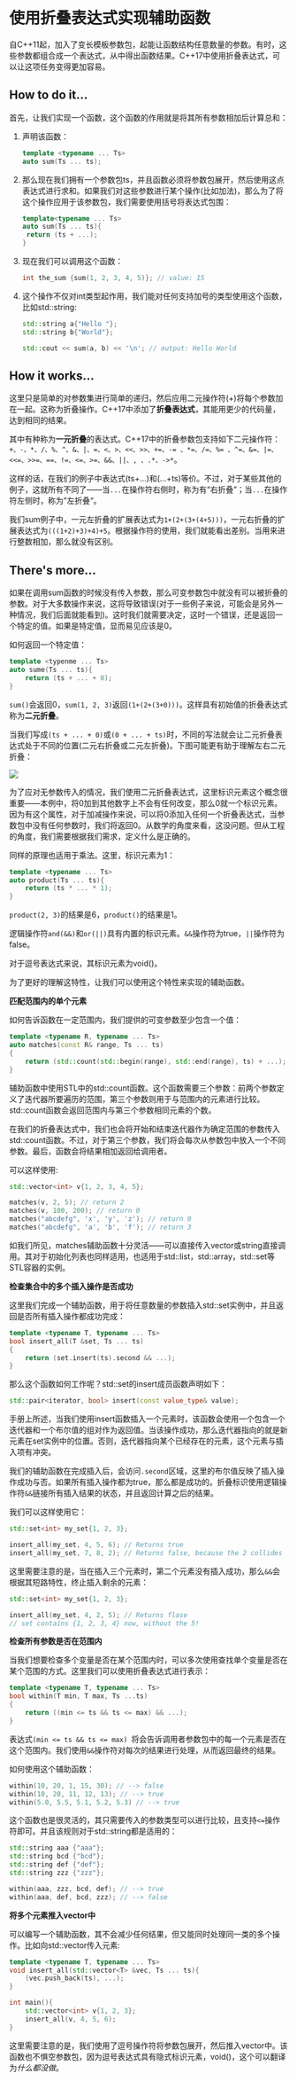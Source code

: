 # 使用折叠表达式实现辅助函数

自C++11起，加入了变长模板参数包，起能让函数结构任意数量的参数。有时，这些参数都组合成一个表达式，从中得出函数结果。C++17中使用折叠表达式，可以让这项任务变得更加容易。

## How to do it...

首先，让我们实现一个函数，这个函数的作用就是将其所有参数相加后计算总和：

1. 声明该函数：

   ```c++
   template <typename ... Ts>
   auto sum(Ts ... ts);
   ```

2. 那么现在我们拥有一个参数包ts，并且函数必须将参数包展开，然后使用这点表达式进行求和。如果我们对这些参数进行某个操作(比如加法)，那么为了将这个操作应用于该参数包，我们需要使用括号将表达式包围：

   ```c++
   template<typename ... Ts>
   auto sum(Ts ... ts){
   	return (ts + ...);
   }
   ```

3. 现在我们可以调用这个函数：

   ```c++
   int the_sum {sum(1, 2, 3, 4, 5)}; // value: 15
   ```

4. 这个操作不仅对int类型起作用，我们能对任何支持加号的类型使用这个函数，比如std::string:

   ```c++
   std::string a{"Hello "};
   std::string b{"World"};

   std::cout << sum(a, b) << '\n'; // output: Hello World
   ```

## How it works...

这里只是简单的对参数集进行简单的递归，然后应用二元操作符(+)将每个参数加在一起。这称为折叠操作。C++17中添加了**折叠表达式**，其能用更少的代码量，达到相同的结果。

其中有种称为**一元折叠**的表达式。C++17中的折叠参数包支持如下二元操作符：`+、-、*、/、%、^、&、|、=、<、>、<<、>>、+=、-= 、*=、/=、%= 、^=、&=、|=、<<=、>>=、==、!=、<=、>=、&&、||、, 、.*、->*`。

这样的话，在我们的例子中表达式(ts+...)和(...+ts)等价。不过，对于某些其他的例子，这就所有不同了——当`...`在操作符右侧时，称为有“右折叠”；当`...`在操作符左侧时，称为”左折叠“。

我们sum例子中，一元左折叠的扩展表达式为`1+(2+(3+(4+5)))`，一元右折叠的扩展表达式为`(((1+2)+3)+4)+5`。根据操作符的使用，我们就能看出差别。当用来进行整数相加，那么就没有区别。

## There's more...

如果在调用sum函数的时候没有传入参数，那么可变参数包中就没有可以被折叠的参数。对于大多数操作来说，这将导致错误(对于一些例子来说，可能会是另外一种情况，我们后面就能看到)。这时我们就需要决定，这时一个错误，还是返回一个特定的值。如果是特定值，显而易见应该是0。

如何返回一个特定值：

```c++
template <typenme ... Ts>
auto sume(Ts ... ts){
	return (ts + ... + 0);
}
```

`sum()`会返回0，`sum(1, 2, 3)`返回`(1+(2+(3+0)))`。这样具有初始值的折叠表达式称为**二元折叠**。

当我们写成`(ts + ... + 0)`或`(0 + ... + ts)`时，不同的写法就会让二元折叠表达式处于不同的位置(二元右折叠或二元左折叠)。下图可能更有助于理解左右二元折叠：

![](../../images/chapter1/1-7-1.png)

为了应对无参数传入的情况，我们使用二元折叠表达式，这里标识元素这个概念很重要——本例中，将0加到其他数字上不会有任何改变，那么0就一个标识元素。因为有这个属性，对于加减操作来说，可以将0添加入任何一个折叠表达式，当参数包中没有任何参数时，我们将返回0。从数学的角度来看，这没问题。但从工程的角度，我们需要根据我们需求，定义什么是正确的。

同样的原理也适用于乘法。这里，标识元素为1：

```c++
template <typename ... Ts>
auto product(Ts ... ts){
	return (ts * ... * 1);
}
```

`product(2, 3)`的结果是6，`product()`的结果是1。

逻辑操作符`and(&&)`和`or(||)`具有内置的标识元素。`&&`操作符为true，`||`操作符为false。

对于逗号表达式来说，其标识元素为void()。

为了更好的理解这特性，让我们可以使用这个特性来实现的辅助函数。

**匹配范围内的单个元素**

如何告诉函数在一定范围内，我们提供的可变参数至少包含一个值：

```c++
template <typename R, typename ... Ts>
auto matches(const R& range, Ts ... ts)
{
	return (std::count(std::begin(range), std::end(range), ts) + ...);
}
```

辅助函数中使用STL中的std::count函数。这个函数需要三个参数：前两个参数定义了迭代器所要遍历的范围，第三个参数则用于与范围内的元素进行比较。std::count函数会返回范围内与第三个参数相同元素的个数。

在我们的折叠表达式中，我们也会将开始和结束迭代器作为确定范围的参数传入std::count函数。不过，对于第三个参数，我们将会每次从参数包中放入一个不同参数。最后，函数会将结果相加返回给调用者。

可以这样使用:

```c++
std::vector<int> v{1, 2, 3, 4, 5};

matches(v, 2, 5); // return 2
matches(v, 100, 200); // return 0
matches("abcdefg", 'x', 'y', 'z'); // return 0
matches("abcdefg", 'a', 'b', 'f'); // return 3
```

如我们所见，matches辅助函数十分灵活——可以直接传入vector或string直接调用。其对于初始化列表也同样适用，也适用于std::list，std::array，std::set等STL容器的实例。

**检查集合中的多个插入操作是否成功**

这里我们完成一个辅助函数，用于将任意数量的参数插入std::set实例中，并且返回是否所有插入操作都成功完成：

```c++
template <typename T, typename ... Ts>
bool insert_all(T &set, Ts ... ts)
{
	return (set.insert(ts).second && ...);
}
```

那么这个函数如何工作呢？std::set的insert成员函数声明如下：

```c++
std::pair<iterator, bool> insert(const value_type& value);
```

手册上所述，当我们使用insert函数插入一个元素时，该函数会使用一个包含一个迭代器和一个布尔值的组对作为返回值。当该操作成功，那么迭代器指向的就是新元素在set实例中的位置。否则，迭代器指向某个已经存在的元素，这个元素与插入项有冲突。

我们的辅助函数在完成插入后，会访问`.second`区域，这里的布尔值反映了插入操作成功与否。如果所有插入操作都为true，那么都是成功的。折叠标识使用逻辑操作符`&&`链接所有插入结果的状态，并且返回计算之后的结果。

我们可以这样使用它：

```c++
std::set<int> my_set{1, 2, 3};

insert_all(my_set, 4, 5, 6); // Returns true
insert_all(my_set, 7, 8, 2); // Returns false, because the 2 collides
```

这里需要注意的是，当在插入三个元素时，第二个元素没有插入成功，那么`&&`会根据其短路特性，终止插入剩余的元素：

```c++
std::set<int> my_set{1, 2, 3};

insert_all(my_set, 4, 2, 5); // Returns flase
// set contains {1, 2, 3, 4} now, without the 5!
```

**检查所有参数是否在范围内**

当我们想要检查多个变量是否在某个范围内时，可以多次使用查找单个变量是否在某个范围的方式。这里我们可以使用折叠表达式进行表示：

```c++
template <typename T, typename ... Ts>
bool within(T min, T max, Ts ...ts)
{
	return ((min <= ts && ts <= max) && ...);
}
```

表达式`(min <= ts && ts <= max) `将会告诉调用者参数包中的每一个元素是否在这个范围内。我们使用`&&`操作符对每次的结果进行处理，从而返回最终的结果。

如何使用这个辅助函数：

```c++
within(10, 20, 1, 15, 30); // --> false
within(10, 20, 11, 12, 13); // --> true
within(5.0, 5.5, 5.1, 5.2, 5.3) // --> true
```

这个函数也是很灵活的，其只需要传入的参数类型可以进行比较，且支持`<=`操作符即可。并且该规则对于std::string都是适用的：

```c++
std::string aaa {"aaa"};
std::string bcd {"bcd"};
std::string def {"def"};
std::string zzz {"zzz"};

within(aaa, zzz, bcd, def); // --> true
within(aaa, def, bcd, zzz); // --> false
```

**将多个元素推入vector中**

可以编写一个辅助函数，其不会减少任何结果，但又能同时处理同一类的多个操作。比如向std::vector传入元素:

```c++
template <typename T, typename ... Ts>
void insert_all(std::vector<T> &vec, Ts ... ts){
	(vec.push_back(ts), ...);
}

int main(){
	std::vector<int> v{1, 2, 3};
	insert_all(v, 4, 5, 6);
}
```

这里需要注意的是，我们使用了逗号操作符将参数包展开，然后推入vector中。该函数也不惧空参数包，因为逗号表达式具有隐式标识元素，void()，这个可以翻译为*什么都没做*。

